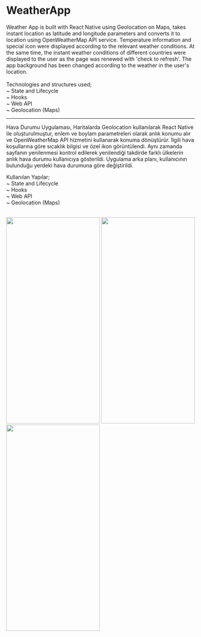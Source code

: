 # WeatherApp

Weather App is built with React Native using Geolocation on Maps, takes instant location as latitude and longitude parameters and converts it to location using OpenWeatherMap API service. Temperature information and special icon were displayed according to the relevant weather conditions. At the same time, the instant weather conditions of different countries were displayed to the user as the page was renewed with 'check to refresh'. The app background has been changed according to the weather in the user's location.<br><br>
Technologies and structures used;<br>
~ State and Lifecycle<br>
~ Hooks<br>
~ Web API<br>
~ Geolocation (Maps)<br>
******************
Hava Durumu Uygulaması, Haritalarda Geolocation kullanılarak React Native ile oluşturulmuştur, enlem ve boylam parametreleri olarak anlık konumu alır ve OpenWeatherMap API hizmetini kullanarak konuma dönüştürür. İlgili hava koşullarına göre sıcaklık bilgisi ve özel ikon görüntülendi. Aynı zamanda sayfanın yenilenmesi kontrol edilerek yenilendiği takdirde farklı ülkelerin anlık hava durumu kullanıcıya gösterildi. Uygulama arka planı, kullanıcının bulunduğu yerdeki hava durumuna göre değiştirildi. <br>

Kullanılan Yapılar;<br>
~ State and Lifecycle<br>
~ Hooks<br>
~ Web API<br>
~ Geolocation (Maps)<br>
<br>
<p><p>
<img src="https://user-images.githubusercontent.com/77547205/190000468-0c0da331-8996-4048-81ab-cf3f1b894afd.png" height="550" width="250">
<img src="https://user-images.githubusercontent.com/77547205/190000488-f2cea4a0-970b-4ea2-921b-2dfc975f6b1e.png" height="550" width="250">
<img src="https://user-images.githubusercontent.com/77547205/190000504-0a4f1ff2-1fb9-4301-a91f-c23cbf13f5b7.png" height="550" width="250">
